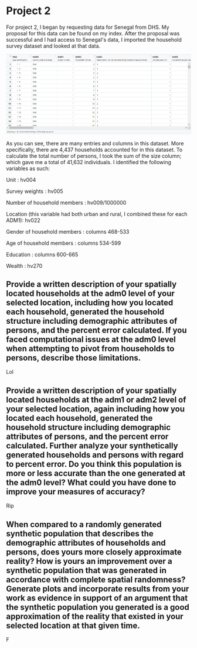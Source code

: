 # Project 2

For project 2, I began by requesting data for Senegal from DHS. My proposal for this data can be found on my index. 
After the proposal was successful and I had access to Senegal's data, I imported the household survey dataset and looked at that data.

![](variables.png)

As you can see, there are many entries and columns in this dataset. More specifically, there are 4,437 households accounted for in this dataset. To calculate the total number of persons, I took the sum of the size column; which gave me a total of 41,632 individuals. I identified the following variables as such:

Unit : hv004

Survey weights : hv005

Number of household members : hv009/1000000

Location (this variable had both urban and rural, I combined these for each ADM1): hv022

Gender of household members : columns 468-533

Age of household members : columns 534-599

Education : columns 600-665

Wealth : hv270

## Provide a written description of your spatially located households at the adm0 level of your selected location, including how you located each household, generated the household structure including demographic attributes of persons, and the percent error calculated. If you faced computational issues at the adm0 level when attempting to pivot from households to persons, describe those limitations.

Lol

## Provide a written description of your spatially located households at the adm1 or adm2 level of your selected location, again including how you located each household, generated the household structure including demographic attributes of persons, and the percent error calculated. Further analyze your synthetically generated households and persons with regard to percent error. Do you think this population is more or less accurate than the one generated at the adm0 level? What could you have done to improve your measures of accuracy?

Rip

## When compared to a randomly generated synthetic population that describes the demographic attributes of households and persons, does yours more closely approximate reality? How is yours an improvement over a synthetic population that was generated in accordance with complete spatial randomness? Generate plots and incorporate results from your work as evidence in support of an argument that the synthetic population you generated is a good approximation of the reality that existed in your selected location at that given time.

F
